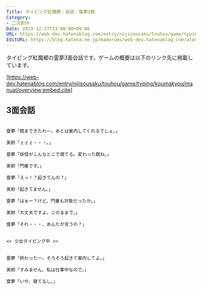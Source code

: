```yaml
---
Title: タイピング紅魔郷：会話・霊夢3面
Category:
- 二次創作
Date: 2019-12-27T23:00:00+09:00
URL: https://web-dev.hatenablog.com/entry/nijisousaku/touhou/game/typing/koumakyou/script/reimu3
EditURL: https://blog.hatena.ne.jp/mamorums/web-dev.hatenablog.com/atom/entry/26006613489664829
---
```


タイピング紅魔郷の霊夢3面会話です。ゲームの概要は以下のリンク先に掲載しています。

[https://web-dev.hatenablog.com/entry/nijisousaku/touhou/game/typing/koumakyou/manual/overview:embed:cite]


## 3面会話
```
 
霊夢「館まできたわー。あとは案内してくれるでしょ。」

美鈴「ｚｚｚ・・・。」

霊夢「妖怪がこんなとこで寝てる。変わった館ね。」

美鈴「門番です。」

霊夢「えっ！？起きてんの？」

美鈴「起きてません。」

霊夢「はぁー？けど、門番も対象だったか。」

美鈴「大丈夫ですよ。このままで。」

霊夢「それ・・・、あんたが言うの？」


<< 少女タイピング中 >>


霊夢「終わったー。そろそろ起きて案内してよ。」

美鈴「すみません、私は仕事中なので。」

霊夢「いや、寝てるし。」
 
```
